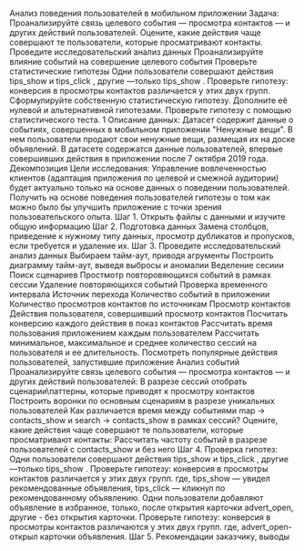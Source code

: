 Анализ поведения пользователей в мобильном приложении
Задача:
Проанализируйте связь целевого события — просмотра контактов — и других действий пользователей.
Оцените, какие действия чаще совершают те пользователи, которые просматривают контакты.
Проведите исследовательский анализ данных
Проанализируйте влияние событий на совершение целевого события
Проверьте статистические гипотезы
Одни пользователи совершают действия tips_show и tips_click , другие —только tips_show . Проверьте гипотезу: конверсия в просмотры контактов различается у этих двух групп.
Сформулируйте собственную статистическую гипотезу. Дополните её нулевой и альтернативной гипотезами. Проверьте гипотезу с помощью статистического теста.
1  Описание данных:
Датасет содержит данные о событиях, совершенных в мобильном приложении "Ненужные вещи". В нем пользователи продают свои ненужные вещи, размещая их на доске объявлений.
В датасете содержатся данные пользователей, впервые совершивших действия в приложении после 7 октября 2019 года.
Декомпозиция
Цели исследования:
Управление вовлеченностью клиентов (адаптация приложения по целевой и смежной аудитории) будет актуально только на основе данных о поведении пользователей.
Получить на основе поведения пользователей гипотезы о том как можно было бы улучшить приложение с точки зрения пользовательского опыта.
Шаг 1. Открыть файлы с данными и изучите общую информацию
Шаг 2. Подготовка данных
Замена столбцов, приведение к нужному типу данных, просмотр дубликатов и пропусков, если требуется и удаление их.
Шаг 3. Проведите исследовательский анализ данных
Выбираем тайм-аут, приводя агрументы
Построить диаграмму тайм-аут, выведя выбросы и аномалии
Веделение сесиии
Поиск сценариев
Простмотр повторовяющихся событий в рамках сессии
Удаление повторяющихся событий
Проверка временного интервала
Источник перехода
Количество событий в приложении
Количество просмотров контактов по источникам
Просмотр контактов
Действия пользователя, совершивший просмотр контактов
Посчитать конверсию каждого действия в показ контактов
Рассчитать время пользования приложением каждым пользователем
Рассчитать минимальное, максимальное и среднее количество сессий на пользователя и ее длительность.
Посмотреть популярные действия пользователей, запустившие приложение
Анализ событий
Проанализируйте связь целевого события — просмотра контактов — и других действий пользователей:
В разрезе сессий отобрать сценарии\паттерны, которые приводят к просмотру контактов
Построить воронки по основным сценариям в разрезе уникальных пользователей
Как различается время между событиями map -> contacts_show и search -> contacts_show в рамках сессий?
Оцените, какие действия чаще совершают те пользователи, которые просматривают контакты:
Рассчитать частоту событий в разрезе пользователей с contacts_show и без него
Шаг 4. Проверка гипотез:
Одни пользователи совершают действия tips_show и tips_click , другие —только tips_show . Проверьте гипотезу: конверсия в просмотры контактов различается у этих двух групп.
где, tips_show — увидел рекомендованные объявления, tips_click — кликнул по рекомендованному объявлению.
Одни пользователи добавляют объявление в избранное, только, после открытия карточки advert_open, другие - без открытия карточки. Проверьте гипотезу: конверсия в просмотры контактов различаются у этих двух групп.
где, advert_open- открыл карточки объявления.
Шаг 5. Рекомендации заказчику, выводы
